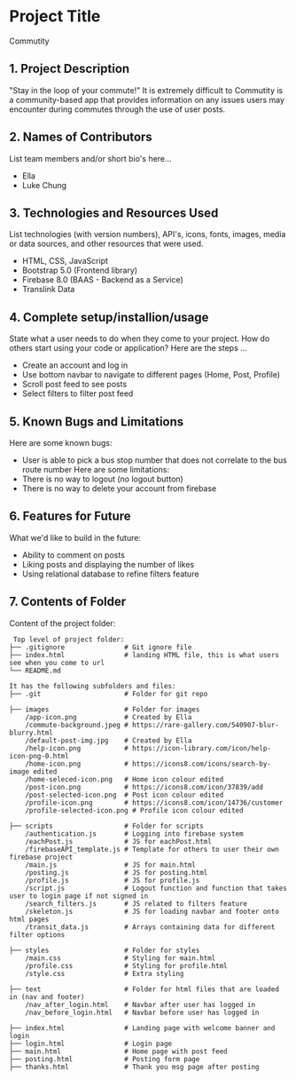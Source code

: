 # Project Title
Commutity

## 1. Project Description
"Stay in the loop of your commute!"
It is extremely difficult to 
Commutity is a community-based app that provides information on any issues users may encounter
during commutes through the use of user posts. 

## 2. Names of Contributors
List team members and/or short bio's here... 
* Ella
* Luke Chung
	
## 3. Technologies and Resources Used
List technologies (with version numbers), API's, icons, fonts, images, media or data sources, and other resources that were used.
* HTML, CSS, JavaScript
* Bootstrap 5.0 (Frontend library)
* Firebase 8.0 (BAAS - Backend as a Service)
* Translink Data

## 4. Complete setup/installion/usage
State what a user needs to do when they come to your project.  How do others start using your code or application?
Here are the steps ...
* Create an account and log in
* Use bottom navbar to navigate to different pages (Home, Post, Profile)
* Scroll post feed to see posts
* Select filters to filter post feed

## 5. Known Bugs and Limitations
Here are some known bugs:
* User is able to pick a bus stop number that does not correlate to the bus route number
Here are some limitations:
* There is no way to logout (no logout button)
* There is no way to delete your account from firebase

## 6. Features for Future
What we'd like to build in the future:
* Ability to comment on posts
* Liking posts and displaying the number of likes
* Using relational database to refine filters feature
	
## 7. Contents of Folder
Content of the project folder:

```
 Top level of project folder: 
├── .gitignore               # Git ignore file
├── index.html               # landing HTML file, this is what users see when you come to url
└── README.md

It has the following subfolders and files:
├── .git                     # Folder for git repo

├── images                   # Folder for images
    /app-icon.png            # Created by Ella
    /commute-background.jpeg # https://rare-gallery.com/540907-blur-blurry.html
    /default-post-img.jpg    # Created by Ella 
    /help-icon.png           # https://icon-library.com/icon/help-icon-png-0.html 
    /home-icon.png           # https://icons8.com/icons/search-by-image edited
    /home-seleced-icon.png   # Home icon colour edited
    /post-icon.png           # https://icons8.com/icon/37839/add 
    /post-selected-icon.png  # Post icon colour edited
    /profile-icon.png        # https://icons8.com/icon/14736/customer 
    /profile-selected-icon.png # Profile icon colour edited

├── scripts                  # Folder for scripts
    /authentication.js       # Logging into firebase system
    /eachPost.js             # JS for eachPost.html
    /firebaseAPI_template.js # Template for others to user their own firebase project
    /main.js                 # JS for main.html
    /posting.js              # JS for posting.html
    /profile.js              # JS for profile.js
    /script.js               # Logout function and function that takes user to login page if not signed in
    /search_filters.js       # JS related to filters feature
    /skeleton.js             # JS for loading navbar and footer onto html pages
    /transit_data.js         # Arrays containing data for different filter options

├── styles                   # Folder for styles
    /main.css                # Styling for main.html
    /profile.css             # Styling for profile.html
    /style.css               # Extra styling

├── text                     # Folder for html files that are loaded in (nav and footer)
    /nav_after_login.html    # Navbar after user has logged in
    /nav_before_login.html   # Navbar before user has logged in

├── index.html               # Landing page with welcome banner and login
├── login.html               # Login page
├── main.html                # Home page with post feed
├── posting.html             # Posting form page
├── thanks.html              # Thank you msg page after posting
```


